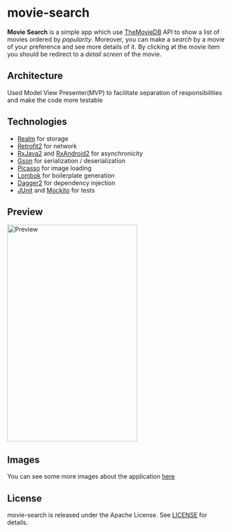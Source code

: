 # movie-search

**Movie Search** is a simple app which use [TheMovieDB](https://developers.themoviedb.org/4/getting-started) API to show a list of movies ordered by *popularity*. Moreover, you can make a *search* by a movie of your preference and see more details of it. By clicking at the movie item you should be redirect to a *detail screen* of the movie.

## Architecture

Used Model View Presenter(MVP) to facilitate separation of responsibilities and make the code more testable

## Technologies

- [Realm](https://realm.io/docs/java/latest/) for storage
- [Retrofit2](https://square.github.io/retrofit/) for network
- [RxJava2](https://github.com/ReactiveX/RxJava/tree/2.x) and [RxAndroid2](https://github.com/ReactiveX/RxAndroid/tree/2.x) for asynchronicity
- [Gson](https://github.com/google/gson) for serialization / deserialization
- [Picasso](https://github.com/square/picasso) for image loading
- [Lombok](https://projectlombok.org/) for boilerplate generation
- [Dagger2](https://google.github.io/dagger/) for dependency injection
- [JUnit](http://junit.org/junit4/) and [Mockito](http://site.mockito.org/) for tests


## Preview

<img src="./assets/preview.gif" alt="Preview" width="300px" height="500px">

## Images

You can see some more images about the application [here](https://github.com/carloseduardosx/movie-search/blob/master/IMAGES.md)

## License

movie-search is released under the Apache License. See [LICENSE](https://github.com/carloseduardosx/movie-search/blob/master/LICENSE.md) for details.

